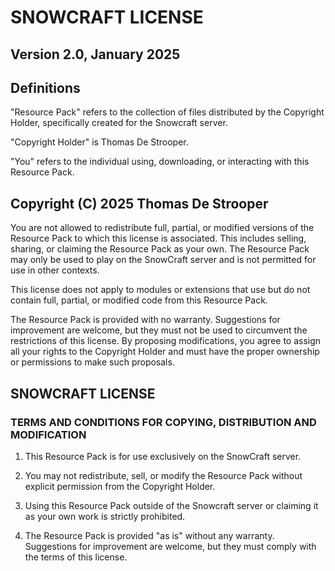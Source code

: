 # SNOWCRAFT LICENSE


## Version 2.0, January 2025


## Definitions

"Resource Pack" refers to the collection of files distributed by the Copyright Holder, specifically created for the Snowcraft server.

"Copyright Holder" is Thomas De Strooper.

"You" refers to the individual using, downloading, or interacting with this Resource Pack.


## Copyright (C) 2025 Thomas De Strooper

You are not allowed to redistribute full, partial, or modified versions of the Resource Pack to which this license is associated. This includes selling, sharing, or claiming the Resource Pack as your own. The Resource Pack may only be used to play on the SnowCraft server and is not permitted for use in other contexts.

This license does not apply to modules or extensions that use but do not contain full, partial, or modified code from this Resource Pack.

The Resource Pack is provided with no warranty. Suggestions for improvement are welcome, but they must not be used to circumvent the restrictions of this license. By proposing modifications, you agree to assign all your rights to the Copyright Holder and must have the proper ownership or permissions to make such proposals.


## SNOWCRAFT LICENSE
### TERMS AND CONDITIONS FOR COPYING, DISTRIBUTION AND MODIFICATION

1. This Resource Pack is for use exclusively on the SnowCraft server.

2. You may not redistribute, sell, or modify the Resource Pack without explicit permission from the Copyright Holder.

3. Using this Resource Pack outside of the Snowcraft server or claiming it as your own work is strictly prohibited.

4. The Resource Pack is provided "as is" without any warranty. Suggestions for improvement are welcome, but they must comply with the terms of this license.
